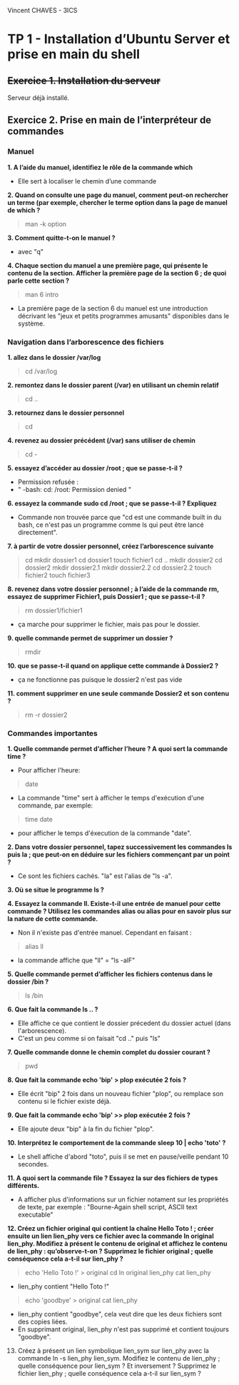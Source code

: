 Vincent CHAVES - 3ICS

# TP 1 - Installation d’Ubuntu Server et prise en main du shell

## ~~Exercice 1. Installation du serveur~~
Serveur déjà installé.

## Exercice 2. Prise en main de l’interpréteur de commandes

### Manuel

**1.	A l’aide du manuel, identifiez le rôle de la commande which**
- Elle sert à localiser le chemin d’une commande

**2. Quand on consulte une page du manuel, comment peut-on rechercher un terme (par exemple, chercher
le terme option dans la page de manuel de which ?**
> man -k option

**3. Comment quitte-t-on le manuel ?**
- avec "q"

**4. Chaque section du manuel a une première page, qui présente le contenu de la section. Afficher la
première page de la section 6 ; de quoi parle cette section ?**
> man 6 intro
- La première page de la section 6 du manuel est une introduction décrivant les "jeux et petits programmes amusants" disponibles dans le système.


### Navigation dans l’arborescence des fichiers

**1. allez dans le dossier /var/log**
> cd /var/log

**2. remontez dans le dossier parent (/var) en utilisant un chemin relatif**
> cd ..

**3. retournez dans le dossier personnel**
> cd

**4. revenez au dossier précédent (/var) sans utiliser de chemin**
> cd -

**5. essayez d’accéder au dossier /root ; que se passe-t-il ?**
- Permission refusée :
- " -bash: cd: /root: Permission denied "

**6. essayez la commande sudo cd /root ; que se passe-t-il ? Expliquez**
- Commande non trouvée parce que "cd est une commande built in du bash, ce n'est pas un programme comme ls qui peut être lancé directement".

**7. à partir de votre dossier personnel, créez l’arborescence suivante**
> cd
> mkdir dossier1
> cd dossier1
> touch fichier1
> cd ..
> mkdir dossier2
> cd dossier2
> mkdir dossier2.1
> mkdir dossier2.2 
> cd dossier2.2
> touch fichier2
> touch fichier3

**8. revenez dans votre dossier personnel ; à l’aide de la commande rm, essayez de supprimer Fichier1, puis
Dossier1 ; que se passe-t-il ?**
> rm dossier1/fichier1
- ça marche pour supprimer le fichier, mais pas pour le dossier.

**9. quelle commande permet de supprimer un dossier ?**
> rmdir

**10. que se passe-t-il quand on applique cette commande à Dossier2 ?**
- ça ne fonctionne pas puisque le dossier2 n'est pas vide

**11. comment supprimer en une seule commande Dossier2 et son contenu ?**
> rm -r dossier2

### Commandes importantes

**1. Quelle commande permet d’afficher l’heure ? A quoi sert la commande time ?**
- Pour afficher l'heure:
> date
- La commande "time" sert à afficher le temps d'exécution d'une commande, par exemple:
> time date 
- pour afficher le temps d'éxecution de la commande "date".

**2. Dans votre dossier personnel, tapez successivement les commandes ls puis la ; que peut-on en déduire
sur les fichiers commençant par un point ?**
- Ce sont les fichiers cachés. "la" est l'alias de "ls -a".

**3. Où se situe le programme ls ?** 

**4. Essayez la commande ll. Existe-t-il une entrée de manuel pour cette commande ? Utilisez les commandes alias ou alias pour en savoir plus sur la nature de cette commande.**
- Non il n'existe pas d'entrée manuel. Cependant en faisant :
> alias ll
- la commande affiche que "ll" = "ls -alF"

**5. Quelle commande permet d’afficher les fichiers contenus dans le dossier /bin ?**
> ls /bin

**6. Que fait la commande ls .. ?**
- Elle affiche ce que contient le dossier précedent du dossier actuel (dans l'arborescence).
- C'est un peu comme si on faisait "cd .." puis "ls"

**7. Quelle commande donne le chemin complet du dossier courant ?**
> pwd

**8. Que fait la commande echo 'bip' > plop exécutée 2 fois ?**
- Elle écrit "bip" 2 fois dans un nouveau fichier "plop", ou remplace son contenu si le fichier existe déjà.

**9. Que fait la commande echo 'bip' >> plop exécutée 2 fois ?**
- Elle ajoute deux "bip" à la fin du fichier "plop".

**10. Interprétez le comportement de la commande sleep 10 | echo 'toto' ?**
- Le shell affiche d'abord "toto", puis il se met en pause/veille pendant 10 secondes.

**11. A quoi sert la commande file ? Essayez la sur des fichiers de types différents.**
- A afficher plus d'informations sur un fichier notament sur les propriétés de texte, par exemple : "Bourne-Again shell script, ASCII text executable"

**12. Créez un fichier original qui contient la chaîne Hello Toto ! ; créer ensuite un lien lien_phy vers
ce fichier avec la commande ln original lien_phy. Modifiez à présent le contenu de original et
affichez le contenu de lien_phy : qu’observe-t-on ? Supprimez le fichier original ; quelle conséquence
cela a-t-il sur lien_phy ?**
> echo 'Hello Toto !' > original
> cd
> ln original lien_phy
> cat lien_phy
- lien_phy contient "Hello Toto !"
> echo 'goodbye' > original
> cat lien_phy
- lien_phy contient "goodbye", cela veut dire que les deux fichiers sont des copies liées.
- En supprimant original, lien_phy n'est pas supprimé et contient toujours "goodbye". 

13. Créez à présent un lien symbolique lien_sym sur lien_phy avec la commande ln -s lien_phy lien_sym.
Modifiez le contenu de lien_phy ; quelle conséquence pour lien_sym ? Et inversement ? Supprimez le
fichier lien_phy ; quelle conséquence cela a-t-il sur lien_sym ?






